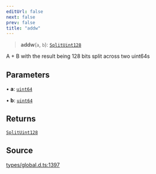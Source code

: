 ```yaml
---
editUrl: false
next: false
prev: false
title: "addw"
---
```


> **addw**(`a`, `b`): [`SplitUint128`](../type-aliases/SplitUint128.md)

A + B with the result being 128 bits split across two uint64s

## Parameters

• **a**: [`uint64`](../type-aliases/uint64.md)

• **b**: [`uint64`](../type-aliases/uint64.md)

## Returns

[`SplitUint128`](../type-aliases/SplitUint128.md)

## Source

[types/global.d.ts:1397](https://github.com/algorandfoundation/tealscript/blob/18ba30a9/types/global.d.ts#L1397)
